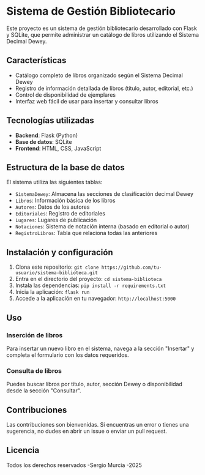 # Sistema de Gestión Bibliotecario

Este proyecto es un sistema de gestión bibliotecario desarrollado con Flask y SQLite, que permite administrar un catálogo de libros utilizando el Sistema Decimal Dewey.

## Características

- Catálogo completo de libros organizado según el Sistema Decimal Dewey
- Registro de información detallada de libros (título, autor, editorial, etc.)
- Control de disponibilidad de ejemplares
- Interfaz web fácil de usar para insertar y consultar libros

## Tecnologías utilizadas

- **Backend**: Flask (Python)
- **Base de datos**: SQLite
- **Frontend**: HTML, CSS, JavaScript

## Estructura de la base de datos

El sistema utiliza las siguientes tablas:
- `SistemaDewey`: Almacena las secciones de clasificación decimal Dewey
- `Libros`: Información básica de los libros
- `Autores`: Datos de los autores
- `Editoriales`: Registro de editoriales
- `Lugares`: Lugares de publicación
- `Notaciones`: Sistema de notación interna (basado en editorial o autor)
- `RegistroLibros`: Tabla que relaciona todas las anteriores

## Instalación y configuración

1. Clona este repositorio: `git clone https://github.com/tu-usuario/sistema-biblioteca.git`
2. Entra en el directorio del proyecto: `cd sistema-biblioteca`
3. Instala las dependencias: `pip install -r requirements.txt`
4. Inicia la aplicación: `flask run`
5. Accede a la aplicación en tu navegador: `http://localhost:5000`

## Uso

### Inserción de libros
Para insertar un nuevo libro en el sistema, navega a la sección "Insertar" y completa el formulario con los datos requeridos.

### Consulta de libros
Puedes buscar libros por título, autor, sección Dewey o disponibilidad desde la sección "Consultar".

## Contribuciones

Las contribuciones son bienvenidas. Si encuentras un error o tienes una sugerencia, no dudes en abrir un issue o enviar un pull request.

## Licencia
Todos los derechos reservados -Sergio Murcia -2025
